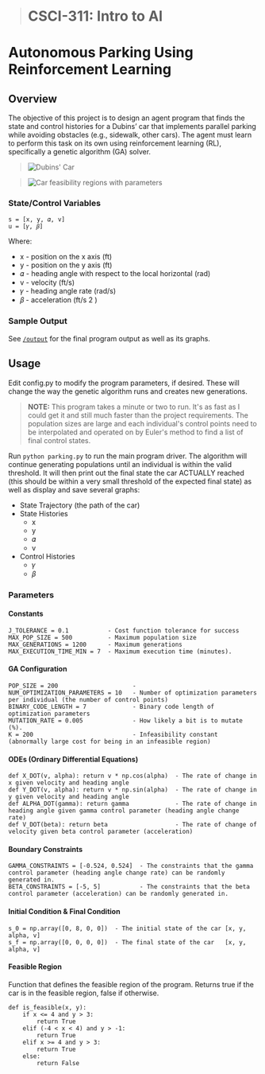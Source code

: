 > # CSCI-311: Intro to AI

# Autonomous Parking Using Reinforcement Learning

## Overview
The objective of this project is to design an agent program that finds the state and control histories for a Dubins’ car that implements parallel parking while avoiding obstacles (e.g., sidewalk, other cars). The agent must learn to perform this task on its own using reinforcement learning (RL), specifically a genetic algorithm (GA) solver.

> ![Dubins' Car](https://github.com/ian1dunn/CSCI331-DubinsGA/assets/10554606/1ba1a08d-fc11-4efc-a93f-d2782671ad7b "Dubins' Car")

> ![Car feasibility regions with parameters](https://github.com/ian1dunn/CSCI331-DubinsGA/assets/10554606/b47661cb-17a4-4a90-b6be-ea8ee52bcb9b "Car feasibility regions with parameters")

### State/Control Variables
```
s = [x, y, 𝛼, v]
u = [𝛾, 𝛽]
```
Where:
- x - position on the x axis (ft)
- y - position on the y axis (ft)
- 𝛼 - heading angle with respect to the local horizontal (rad)
- v - velocity (ft/s)
- 𝛾 - heading angle rate (rad/s)
- 𝛽 - acceleration (ft/s 2 )

### Sample Output
See [`/output`]() for the final program output as well as its graphs.

## Usage
Edit config.py to modify the program parameters, if desired. These will change the way the genetic algorithm runs and creates new generations.
> **NOTE:** This program takes a minute or two to run. It's as fast as I could get it and still much faster than the project requirements. The population sizes are large and each individual's control points need to be interpolated and operated on by Euler's method to find a list of final control states.

Run `python parking.py` to run the main program driver. The algorithm will continue generating populations until an individual is within the valid threshold.
It will then print out the final state the car ACTUALLY reached (this should be within a very small threshold of the expected final state) as well as display and save several graphs:
- State Trajectory (the path of the car)
- State Histories
  - x
  - y
  - 𝛼
  - v
- Control Histories
  - 𝛾
  - 𝛽

### Parameters

#### Constants

```
J_TOLERANCE = 0.1           - Cost function tolerance for success
MAX_POP_SIZE = 500          - Maximum population size
MAX_GENERATIONS = 1200      - Maximum generations
MAX_EXECUTION_TIME_MIN = 7  - Maximum execution time (minutes).
```

#### GA Configuration

```
POP_SIZE = 200                     - 
NUM_OPTIMIZATION_PARAMETERS = 10   - Number of optimization parameters per individual (the number of control points)
BINARY_CODE_LENGTH = 7             - Binary code length of optimization parameters
MUTATION_RATE = 0.005              - How likely a bit is to mutate (%).
K = 200                            - Infeasibility constant (abnormally large cost for being in an infeasible region)
```

#### ODEs (Ordinary Differential Equations)

```
def X_DOT(v, alpha): return v * np.cos(alpha)  - The rate of change in x given velocity and heading angle
def Y_DOT(v, alpha): return v * np.sin(alpha)  - The rate of change in y given velocity and heading angle
def ALPHA_DOT(gamma): return gamma             - The rate of change in heading angle given gamma control parameter (heading angle change rate)
def V_DOT(beta): return beta                   - The rate of change of velocity given beta control parameter (acceleration)
```

#### Boundary Constraints

```
GAMMA_CONSTRAINTS = [-0.524, 0.524]  - The constraints that the gamma control parameter (heading angle change rate) can be randomly generated in.
BETA_CONSTRAINTS = [-5, 5]           - The constraints that the beta control parameter (acceleration) can be randomly generated in.
```

#### Initial Condition & Final Condition

```
s_0 = np.array([0, 8, 0, 0])  - The initial state of the car [x, y, alpha, v]
s_f = np.array([0, 0, 0, 0])  - The final state of the car   [x, y, alpha, v]
```

#### Feasible Region

Function that defines the feasible region of the program. Returns true if the car is in the feasible region, false if otherwise. 
```
def is_feasible(x, y):
    if x <= 4 and y > 3:
        return True
    elif (-4 < x < 4) and y > -1:
        return True
    elif x >= 4 and y > 3:
        return True
    else:
        return False
```
